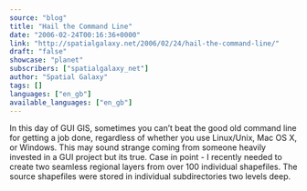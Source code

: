 ```yaml
---
source: "blog"
title: "Hail the Command Line"
date: "2006-02-24T00:16:36+0000"
link: "http://spatialgalaxy.net/2006/02/24/hail-the-command-line/"
draft: "false"
showcase: "planet"
subscribers: ["spatialgalaxy_net"]
author: "Spatial Galaxy"
tags: []
languages: ["en_gb"]
available_languages: ["en_gb"]
---
```


In this day of GUI GIS, sometimes you can&rsquo;t beat the good old command line for getting a job done, regardless of whether you use Linux/Unix, Mac OS X, or Windows. This may sound strange coming from someone heavily invested in a GUI project but its true.
Case in point - I recently needed to create two seamless regional layers from over 100 individual shapefiles. The source shapefiles were stored in individual subdirectories two levels deep.
